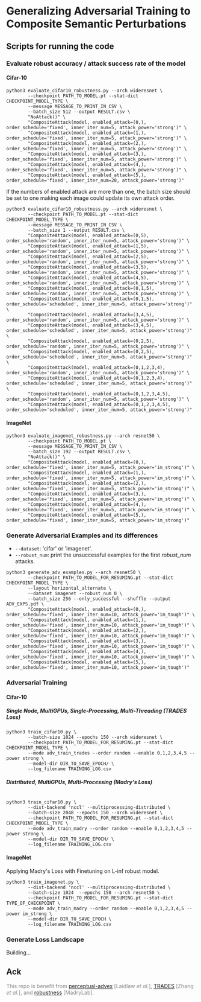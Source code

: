 # Generalizing Adversarial Training to Composite Semantic Perturbations

## Scripts for running the code
### Evaluate robust accuracy / attack success rate of the model
#### Cifar-10
```shell
python3 evaluate_cifar10_robustness.py --arch wideresnet \
        --checkpoint PATH_TO_MODEL.pt --stat-dict CHECKPOINT_MODEL_TYPE \
        --message MESSAGE_TO_PRINT_IN_CSV \
        --batch_size 512 --output RESULT.csv \
        "NoAttack()" \
        "CompositeAttack(model, enabled_attack=(0,), order_schedule='fixed', inner_iter_num=5, attack_power='strong')" \
        "CompositeAttack(model, enabled_attack=(1,), order_schedule='fixed', inner_iter_num=5, attack_power='strong')" \
        "CompositeAttack(model, enabled_attack=(2,), order_schedule='fixed', inner_iter_num=5, attack_power='strong')" \
        "CompositeAttack(model, enabled_attack=(3,), order_schedule='fixed', inner_iter_num=5, attack_power='strong')" \
        "CompositeAttack(model, enabled_attack=(4,), order_schedule='fixed', inner_iter_num=5, attack_power='strong')" \
        "CompositeAttack(model, enabled_attack=(5,), order_schedule='fixed', inner_iter_num=20, attack_power='strong')"
```
If the numbers of enabled attack are more than one, the batch size should be set to one making each image could update its own attack order.

```shell
python3 evaluate_cifar10_robustness.py --arch wideresnet \
        --checkpoint PATH_TO_MODEL.pt --stat-dict CHECKPOINT_MODEL_TYPE \
        --message MESSAGE_TO_PRINT_IN_CSV \
        --batch_size 1 --output RESULT.csv \
        "CompositeAttack(model, enabled_attack=(0,5), order_schedule='random', inner_iter_num=5, attack_power='strong')" \
        "CompositeAttack(model, enabled_attack=(1,5), order_schedule='random', inner_iter_num=5, attack_power='strong')" \
        "CompositeAttack(model, enabled_attack=(2,5), order_schedule='random', inner_iter_num=5, attack_power='strong')" \
        "CompositeAttack(model, enabled_attack=(3,5), order_schedule='random', inner_iter_num=5, attack_power='strong')" \
        "CompositeAttack(model, enabled_attack=(4,5), order_schedule='random', inner_iter_num=5, attack_power='strong')" \
        "CompositeAttack(model, enabled_attack=(0,1,5), order_schedule='random', inner_iter_num=5, attack_power='strong')" \
        "CompositeAttack(model, enabled_attack=(0,1,5), order_schedule='scheduled', inner_iter_num=5, attack_power='strong')" \
        "CompositeAttack(model, enabled_attack=(3,4,5), order_schedule='random', inner_iter_num=5, attack_power='strong')" \
        "CompositeAttack(model, enabled_attack=(3,4,5), order_schedule='scheduled', inner_iter_num=5, attack_power='strong')" \
        "CompositeAttack(model, enabled_attack=(0,2,5), order_schedule='random', inner_iter_num=5, attack_power='strong')" \
        "CompositeAttack(model, enabled_attack=(0,2,5), order_schedule='scheduled', inner_iter_num=5, attack_power='strong')" \
        "CompositeAttack(model, enabled_attack=(0,1,2,3,4), order_schedule='random', inner_iter_num=5, attack_power='strong')" \
        "CompositeAttack(model, enabled_attack=(0,1,2,3,4), order_schedule='scheduled', inner_iter_num=5, attack_power='strong')" \
        "CompositeAttack(model, enabled_attack=(0,1,2,3,4,5), order_schedule='random', inner_iter_num=5, attack_power='strong')" \
        "CompositeAttack(model, enabled_attack=(0,1,2,3,4,5), order_schedule='scheduled', inner_iter_num=5, attack_power='strong')"
```

#### ImageNet
```shell
python3 evaluate_imagenet_robustness.py --arch resnet50 \
        --checkpoint PATH_TO_MODEL.pt \
        --message MESSAGE_TO_PRINT_IN_CSV \
        --batch_size 192 --output RESULT.csv \
        "NoAttack()" \
        "CompositeAttack(model, enabled_attack=(0,), order_schedule='fixed', inner_iter_num=5, attack_power='im_strong')" \
        "CompositeAttack(model, enabled_attack=(1,), order_schedule='fixed', inner_iter_num=5, attack_power='im_strong')" \
        "CompositeAttack(model, enabled_attack=(2,), order_schedule='fixed', inner_iter_num=5, attack_power='im_strong')" \
        "CompositeAttack(model, enabled_attack=(3,), order_schedule='fixed', inner_iter_num=5, attack_power='im_strong')" \
        "CompositeAttack(model, enabled_attack=(4,), order_schedule='fixed', inner_iter_num=5, attack_power='im_strong')" \
        "CompositeAttack(model, enabled_attack=(5,), order_schedule='fixed', inner_iter_num=5, attack_power='im_strong')"
```

### Generate Adversarial Examples and its differences
- `--dataset`: 'cifar' or 'imagenet'.
- `--robust_num`: print the unsuccessful examples for the first *robust_num* attacks.
```shell
python3 generate_adv_examples.py --arch resnet50 \
        --checkpoint PATH_TO_MODEL_FOR_RESUMING.pt --stat-dict CHECKPOINT_MODEL_TYPE \
        --layout horizontal_alternate \
        --dataset imagenet --robust_num 0 \
        --batch_size 256 --only_successful --shuffle --output ADV_EXPS.pdf \
        "CompositeAttack(model, enabled_attack=(0,), order_schedule='fixed', inner_iter_num=10, attack_power='im_tough')" \
        "CompositeAttack(model, enabled_attack=(1,), order_schedule='fixed', inner_iter_num=10, attack_power='im_tough')" \
        "CompositeAttack(model, enabled_attack=(2,), order_schedule='fixed', inner_iter_num=10, attack_power='im_tough')" \
        "CompositeAttack(model, enabled_attack=(3,), order_schedule='fixed', inner_iter_num=10, attack_power='im_tough')" \
        "CompositeAttack(model, enabled_attack=(4,), order_schedule='fixed', inner_iter_num=10, attack_power='im_tough')" \
        "CompositeAttack(model, enabled_attack=(5,), order_schedule='fixed', inner_iter_num=10, attack_power='im_tough')"
```

### Adversarial Training
#### Cifar-10
##### Single Node, MultiGPUs, Single-Processing, Multi-Threading (TRADES Loss)
```shell
python3 train_cifar10.py \
        --batch-size 1024 --epochs 150 --arch wideresnet \
        --checkpoint PATH_TO_MODEL_FOR_RESUMING.pt --stat-dict CHECKPOINT_MODEL_TYPE \
        --mode adv_train_trades --order random --enable 0,1,2,3,4,5 --power strong \
        --model-dir DIR_TO_SAVE_EPOCH/ \
        --log_filename TRAINING_LOG.csv
```

##### Distributed, MultiGPUs, Multi-Processing (Madry's Loss)
```shell

python3 train_cifar10.py \
        --dist-backend 'nccl' --multiprocessing-distributed \
        --batch-size 2048 --epochs 150 --arch wideresnet \
        --checkpoint PATH_TO_MODEL_FOR_RESUMING.pt --stat-dict CHECKPOINT_MODEL_TYPE \
        --mode adv_train_madry --order random --enable 0,1,2,3,4,5 --power strong \
        --model-dir DIR_TO_SAVE_EPOCH/ \
        --log_filename TRAINING_LOG.csv
```

#### ImageNet
Applying Madry's Loss with Finetuning on L-inf robust model.
```shell
python3 train_imagenet.py \
        --dist-backend 'nccl' --multiprocessing-distributed \
        --batch-size 1024  --epochs 150 --arch resnet50 \
        --checkpoint PATH_TO_MODEL_FOR_RESUMING.pt --stat-dict TYPE_OF_CHECKPOINT \
        --mode adv_train_madry --order random --enable 0,1,2,3,4,5 --power im_strong \
        --model-dir DIR_TO_SAVE_EPOCH \
        --log_filename TRAINING_LOG.csv
```

### Generate Loss Landscape
Building...


## Ack
<span style="color:#888;">This repo is benefit from [perceptual-advex](https://github.com/cassidylaidlaw/perceptual-advex/) 
[Laidlaw *et al.*], [TRADES](https://github.com/yaodongyu/TRADES) [Zhang *et al.*], 
and [robustness](https://github.com/MadryLab/robustness) [MadryLab].</span>


 

